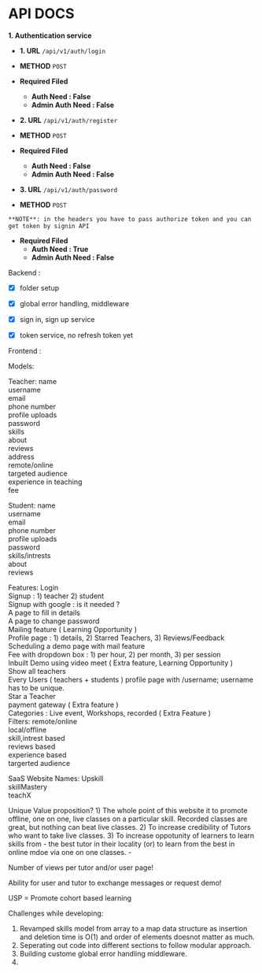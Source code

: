 # API DOCS
**1. Authentication service**
* **1. URL**
    `/api/v1/auth/login`

* **METHOD**
    `POST`

* **Required Filed**
    * **Auth Need : False**
    * **Admin Auth Need : False**

* **2. URL**
    `/api/v1/auth/register`

* **METHOD**
    `POST`

* **Required Filed**
    * **Auth Need : False**
    * **Admin Auth Need : False**

* **3. URL**
    `/api/v1/auth/password`

* **METHOD**
    `POST`

`**NOTE**: in the headers you have to pass authorize token and you can get token by signin API `

* **Required Filed**
    * **Auth Need : True**
    * **Admin Auth Need : False**



Backend :
- [x] folder setup
- [x] global error handling, middleware
- [x] sign in, sign up service
- [x] token service, no refresh token yet


Frontend :


Models:

Teacher: name  
         username  
         email  
         phone number  
         profile uploads  
         password  
         skills  
         about  
         reviews  
         address  
         remote/online  
         targeted audience  
         experience in teaching  
         fee  
  
Student: name  
         username  
         email  
         phone number  
         profile uploads  
         password  
         skills/intrests  
         about  
         reviews  
  
Features: Login   
          Signup : 1) teacher 2) student  
          Signup with google : is it needed ?  
          A page to fill in details  
          A page to change password  
          Mailing feature ( Learning Opportunity )  
          Profile page : 1) details, 2) Starred Teachers, 3) Reviews/Feedback  
          Scheduling a demo page with mail feature  
          Fee with dropdown box : 1) per hour, 2) per month, 3) per session  
          Inbuilt Demo using video meet ( Extra feature, Learning Opportunity )  
          Show all teachers  
          Every Users ( teachers + students ) profile page with /username; username has to be unique.  
          Star a Teacher  
          payment gateway ( Extra feature )  
          Categories : Live event, Workshops, recorded ( Extra Feature )  
          Filters: remote/online  
                   local/offline  
                   skill,intrest based  
                   reviews based  
                   experience based  
                   targerted audience  
  
SaaS Website Names: Upskill   
                    skillMastery  
                    teachX  

Unique Value proposition?
    1) The whole point of this website it to promote offline, one on one, live classes on a particular skill. Recorded classes are great, but nothing can beat live classes. 
    2) To increase credibility of Tutors who want to take live classes.
    3) To increase oppotunity of learners to learn skills from
       - the best tutor in their locality (or) to learn from the best in online mdoe via one on one classes.
       -  

Number of views per tutor and/or user page!

Ability for user and tutor to exchange messages or request demo!


USP = Promote cohort based learning


Challenges while developing:

1) Revamped skills model from array to a map data structure as insertion and deletion time is O(1) and order of elements doesnot matter as much.
2) Seperating out code into different sections to follow modular approach.
3) Building custome global error handling middleware.
4) 








